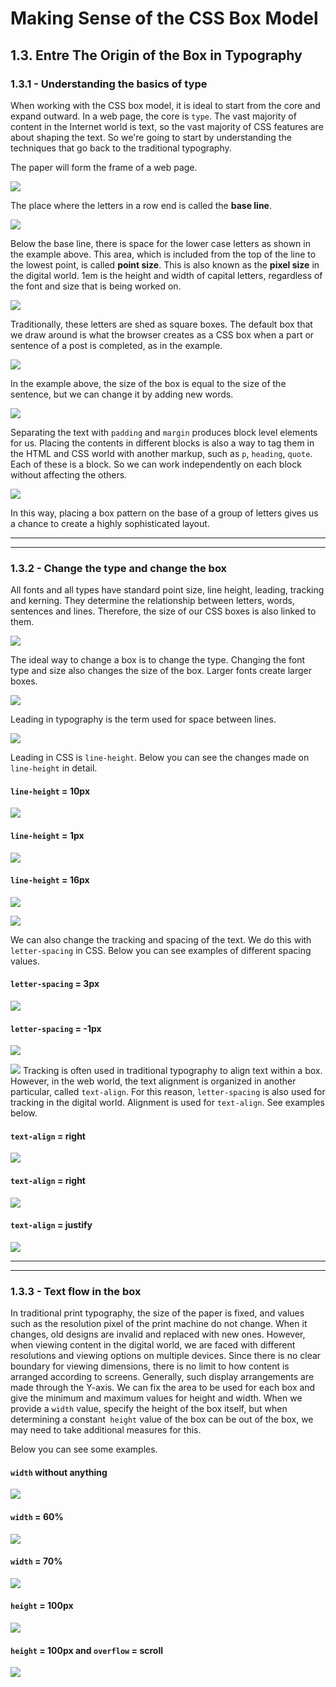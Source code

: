# Making Sense of the CSS Box Model
## 1.3. Entre The Origin of the Box in Typography
### 1.3.1 - Understanding the basics of type
When working with the CSS box model, it is ideal to start from the core and expand outward. In a web page, the core is `type`. The vast majority of content in the Internet world is text, so the vast majority of CSS features are about shaping the text. So we're going to start by understanding the techniques that go back to the traditional typography.

The paper will form the frame of a web page.

![](http://i67.tinypic.com/2jb3be0.png)

The place where the letters in a row end is called the **base line**.

![](http://i65.tinypic.com/2iiu5pe.png)

Below the base line, there is space for the lower case letters as shown in the example above. This area, which is included from the top of the line to the lowest point, is called **point size**. This is also known as the **pixel size** in the digital world. 1em is the height and width of capital letters, regardless of the font and size that is being worked on.  

![](http://i63.tinypic.com/ix5p4k.png)

Traditionally, these letters are shed as square boxes. The default box that we draw around is what the browser creates as a CSS box when a part or sentence of a post is completed, as in the example.

![](http://i65.tinypic.com/2jd0591.png)

In the example above, the size of the box is equal to the size of the sentence, but we can change it by adding new words.

![](http://i64.tinypic.com/fcm14.png)

Separating the text with `padding` and `margin` produces block level elements for us. Placing the contents in different blocks is also a way to tag them in the HTML and CSS world with another markup, such as `p`, `heading`, `quote`. Each of these is a block. So we can work independently on each block without affecting the others.


![](http://i68.tinypic.com/fbfbsy.png)

In this way, placing a box pattern on the base of a group of letters gives us a chance to create a highly sophisticated layout.

---------------
---------------
### 1.3.2 - Change the type and change the box
All fonts and all types have standard point size, line height, leading, tracking and kerning. They determine the relationship between letters, words, sentences and lines. Therefore, the size of our CSS boxes is also linked to them.

![](http://what-when-how.com/wp-content/uploads/2012/07/tmpe13152.png)

The ideal way to change a box is to change the type. Changing the font type and size also changes the size of the box. Larger fonts create larger boxes.

![](http://i68.tinypic.com/oggyo2.png)

Leading in typography is the term used for space between lines.

![](http://www.indesignskills.com/wp-content/uploads/2017/11/Leading.jpg)

Leading in CSS is `line-height`. Below you can see the changes made on `line-height` in detail.

#### `line-height` = 10px

![](http://i68.tinypic.com/2ilhm4l.png)

#### `line-height` = 1px

![](http://i66.tinypic.com/30wms6t.png)

#### `line-height` = 16px

![](http://i65.tinypic.com/1zxr68h.png)



![](http://usabilitypost.com/images/0810/letter_spacing.png)

We can also change the tracking and spacing of the text. We do this with `letter-spacing` in CSS. Below you can see examples of different spacing values.

#### `letter-spacing` = 3px

![](http://i64.tinypic.com/mikrxe.png)


#### `letter-spacing` = -1px

![](http://i66.tinypic.com/n4ir2d.png)


![](http://www.indesignskills.com/wp-content/uploads/2017/11/track2-696x410.jpg)
Tracking is often used in traditional typography to align text within a box. However, in the web world, the text alignment is organized in another particular, called `text-align`. For this reason, `letter-spacing` is also used for tracking in the digital world. Alignment is used for `text-align`. See examples below.

#### `text-align` = right
![](http://i64.tinypic.com/29gndqf.png)


#### `text-align` = right
![](http://i65.tinypic.com/xmieky.png)

#### `text-align` = justify
![](http://i67.tinypic.com/sbpy6o.png)

---------------
---------------
### 1.3.3 - Text flow in the box
In traditional print typography, the size of the paper is fixed, and values such as the resolution pixel of the print machine do not change. When it changes, old designs are invalid and replaced with new ones. However, when viewing content in the digital world, we are faced with different resolutions and viewing options on multiple devices. Since there is no clear boundary for viewing dimensions, there is no limit to how content is arranged according to screens. Generally, such display arrangements are made through the Y-axis. We can fix the area to be used for each box and give the minimum and maximum values for height and width. When we provide a `width` value, specify the height of the box itself, but when determining a constant` height` value of the box can be out of the box, we may need to take additional measures for this.

Below you can see some examples.

#### `width` without anything
![](http://i66.tinypic.com/vpjadu.png)

#### `width` = 60%
![](http://i63.tinypic.com/69penb.png)

#### `width` = 70%
![](http://i67.tinypic.com/1zbxs88.png)


#### `height` = 100px
![](http://i67.tinypic.com/54hcw8.png)


#### `height` = 100px and `overflow` = scroll
![](http://i64.tinypic.com/27wzxw1.png)
